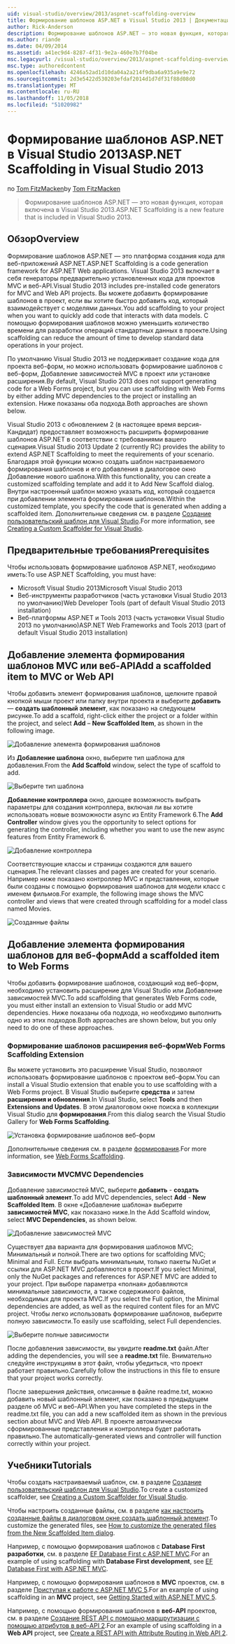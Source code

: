 ```yaml
---
uid: visual-studio/overview/2013/aspnet-scaffolding-overview
title: Формирование шаблонов ASP.NET в Visual Studio 2013 | Документация Майкрософт
author: Rick-Anderson
description: Формирование шаблонов ASP.NET — это новая функция, которая включена в Visual Studio 2013.
ms.author: riande
ms.date: 04/09/2014
ms.assetid: a41ec9d4-8287-4f31-9e2a-460e7b7f04be
msc.legacyurl: /visual-studio/overview/2013/aspnet-scaffolding-overview
msc.type: authoredcontent
ms.openlocfilehash: 4246a52ad1d10da04a2a214f9dba6a935a9e9e72
ms.sourcegitcommit: 2d3e5422d530203efdaf2014d1d7df31f88d08d0
ms.translationtype: MT
ms.contentlocale: ru-RU
ms.lasthandoff: 11/05/2018
ms.locfileid: "51020982"
---
```

<a name="aspnet-scaffolding-in-visual-studio-2013"></a><span data-ttu-id="3c5e2-103">Формирование шаблонов ASP.NET в Visual Studio 2013</span><span class="sxs-lookup"><span data-stu-id="3c5e2-103">ASP.NET Scaffolding in Visual Studio 2013</span></span>
====================
<span data-ttu-id="3c5e2-104">по [Tom FitzMacken](https://github.com/tfitzmac)</span><span class="sxs-lookup"><span data-stu-id="3c5e2-104">by [Tom FitzMacken](https://github.com/tfitzmac)</span></span>

> <span data-ttu-id="3c5e2-105">Формирование шаблонов ASP.NET — это новая функция, которая включена в Visual Studio 2013.</span><span class="sxs-lookup"><span data-stu-id="3c5e2-105">ASP.NET Scaffolding is a new feature that is included in Visual Studio 2013.</span></span>


## <a name="overview"></a><span data-ttu-id="3c5e2-106">Обзор</span><span class="sxs-lookup"><span data-stu-id="3c5e2-106">Overview</span></span>

<span data-ttu-id="3c5e2-107">Формирование шаблонов ASP.NET — это платформа создания кода для веб-приложений ASP.NET.</span><span class="sxs-lookup"><span data-stu-id="3c5e2-107">ASP.NET Scaffolding is a code generation framework for ASP.NET Web applications.</span></span> <span data-ttu-id="3c5e2-108">Visual Studio 2013 включает в себя генераторы предварительно установленных кода для проектов MVC и веб-API.</span><span class="sxs-lookup"><span data-stu-id="3c5e2-108">Visual Studio 2013 includes pre-installed code generators for MVC and Web API projects.</span></span> <span data-ttu-id="3c5e2-109">Вы можете добавить формирование шаблонов в проект, если вы хотите быстро добавить код, который взаимодействует с моделями данных.</span><span class="sxs-lookup"><span data-stu-id="3c5e2-109">You add scaffolding to your project when you want to quickly add code that interacts with data models.</span></span> <span data-ttu-id="3c5e2-110">С помощью формирования шаблонов можно уменьшить количество времени для разработки операций стандартных данных в проекте.</span><span class="sxs-lookup"><span data-stu-id="3c5e2-110">Using scaffolding can reduce the amount of time to develop standard data operations in your project.</span></span>

<span data-ttu-id="3c5e2-111">По умолчанию Visual Studio 2013 не поддерживает создание кода для проекта веб-форм, но можно использовать формирование шаблонов с веб-форм, Добавление зависимостей MVC в проект или установке расширения.</span><span class="sxs-lookup"><span data-stu-id="3c5e2-111">By default, Visual Studio 2013 does not support generating code for a Web Forms project, but you can use scaffolding with Web Forms by either adding MVC dependencies to the project or installing an extension.</span></span> <span data-ttu-id="3c5e2-112">Ниже показаны оба подхода.</span><span class="sxs-lookup"><span data-stu-id="3c5e2-112">Both approaches are shown below.</span></span>

<span data-ttu-id="3c5e2-113">Visual Studio 2013 с обновлением 2 (в настоящее время версия-Кандидат) предоставляет возможность расширить формирование шаблонов ASP.NET в соответствии с требованиями вашего сценария.</span><span class="sxs-lookup"><span data-stu-id="3c5e2-113">Visual Studio 2013 Update 2 (currently RC) provides the ability to extend ASP.NET Scaffolding to meet the requirements of your scenario.</span></span> <span data-ttu-id="3c5e2-114">Благодаря этой функции можно создать шаблон настраиваемого формирования шаблонов и его добавления в диалоговое окно Добавление нового шаблона.</span><span class="sxs-lookup"><span data-stu-id="3c5e2-114">With this functionality, you can create a customized scaffolding template and add it to Add New Scaffold dialog.</span></span> <span data-ttu-id="3c5e2-115">Внутри настроенный шаблон можно указать код, который создается при добавлении элемента формирования шаблонов.</span><span class="sxs-lookup"><span data-stu-id="3c5e2-115">Within the customized template, you specify the code that is generated when adding a scaffolded item.</span></span> <span data-ttu-id="3c5e2-116">Дополнительные сведения см. в разделе [Создание пользовательский шаблон для Visual Studio](https://go.microsoft.com/fwlink/p/?LinkId=395029).</span><span class="sxs-lookup"><span data-stu-id="3c5e2-116">For more information, see [Creating a Custom Scaffolder for Visual Studio](https://go.microsoft.com/fwlink/p/?LinkId=395029).</span></span>

## <a name="prerequisites"></a><span data-ttu-id="3c5e2-117">Предварительные требования</span><span class="sxs-lookup"><span data-stu-id="3c5e2-117">Prerequisites</span></span>

<span data-ttu-id="3c5e2-118">Чтобы использовать формирование шаблонов ASP.NET, необходимо иметь:</span><span class="sxs-lookup"><span data-stu-id="3c5e2-118">To use ASP.NET Scaffolding, you must have:</span></span>

- <span data-ttu-id="3c5e2-119">Microsoft Visual Studio 2013</span><span class="sxs-lookup"><span data-stu-id="3c5e2-119">Microsoft Visual Studio 2013</span></span>
- <span data-ttu-id="3c5e2-120">Веб-инструменты разработчиков (часть установки Visual Studio 2013 по умолчанию)</span><span class="sxs-lookup"><span data-stu-id="3c5e2-120">Web Developer Tools (part of default Visual Studio 2013 installation)</span></span>
- <span data-ttu-id="3c5e2-121">Веб-платформы ASP.NET и Tools 2013 (часть установки Visual Studio 2013 по умолчанию)</span><span class="sxs-lookup"><span data-stu-id="3c5e2-121">ASP.NET Web Frameworks and Tools 2013 (part of default Visual Studio 2013 installation)</span></span>

## <a name="add-a-scaffolded-item-to-mvc-or-web-api"></a><span data-ttu-id="3c5e2-122">Добавление элемента формирования шаблонов MVC или веб-API</span><span class="sxs-lookup"><span data-stu-id="3c5e2-122">Add a scaffolded item to MVC or Web API</span></span>

<span data-ttu-id="3c5e2-123">Чтобы добавить элемент формирования шаблонов, щелкните правой кнопкой мыши проект или папку внутри проекта и выберите **добавить** — **создать шаблонный элемент**, как показано на следующем рисунке.</span><span class="sxs-lookup"><span data-stu-id="3c5e2-123">To add a scaffold, right-click either the project or a folder within the project, and select **Add** – **New Scaffolded Item**, as shown in the following image.</span></span>

![Добавление элемента формирования шаблонов](aspnet-scaffolding-overview/_static/image1.png)

<span data-ttu-id="3c5e2-125">Из **Добавление шаблона** окно, выберите тип шаблона для добавления.</span><span class="sxs-lookup"><span data-stu-id="3c5e2-125">From the **Add Scaffold** window, select the type of scaffold to add.</span></span>

![Выберите тип шаблона](aspnet-scaffolding-overview/_static/image2.png)

<span data-ttu-id="3c5e2-127">**Добавление контроллера** окно, дающее возможность выбрать параметры для создания контроллера, включая ли вы хотите использовать новые возможности async из Entity Framework 6.</span><span class="sxs-lookup"><span data-stu-id="3c5e2-127">The **Add Controller** window gives you the opportunity to select options for generating the controller, including whether you want to use the new async features from Entity Framework 6.</span></span>

![Добавление контроллера](aspnet-scaffolding-overview/_static/image3.png)

<span data-ttu-id="3c5e2-129">Соответствующие классы и страницы создаются для вашего сценария.</span><span class="sxs-lookup"><span data-stu-id="3c5e2-129">The relevant classes and pages are created for your scenario.</span></span> <span data-ttu-id="3c5e2-130">Например ниже показано контроллер MVC и представления, которые были созданы с помощью формирования шаблонов для модели класс с именем фильмов.</span><span class="sxs-lookup"><span data-stu-id="3c5e2-130">For example, the following image shows the MVC controller and views that were created through scaffolding for a model class named Movies.</span></span>

![Созданные файлы](aspnet-scaffolding-overview/_static/image4.png)

## <a name="add-a-scaffolded-item-to-web-forms"></a><span data-ttu-id="3c5e2-132">Добавление элемента формирования шаблонов для веб-форм</span><span class="sxs-lookup"><span data-stu-id="3c5e2-132">Add a scaffolded item to Web Forms</span></span>

<span data-ttu-id="3c5e2-133">Чтобы добавить формирование шаблонов, создающий код веб-форм, необходимо установить расширение для Visual Studio или Добавление зависимостей MVC.</span><span class="sxs-lookup"><span data-stu-id="3c5e2-133">To add scaffolding that generates Web Forms code, you must either install an extension to Visual Studio or add MVC dependencies.</span></span> <span data-ttu-id="3c5e2-134">Ниже показаны оба подхода, но необходимо выполнить одно из этих подходов.</span><span class="sxs-lookup"><span data-stu-id="3c5e2-134">Both approaches are shown below, but you only need to do one of these approaches.</span></span>

### <a name="web-forms-scaffolding-extension"></a><span data-ttu-id="3c5e2-135">Формирование шаблонов расширения веб-форм</span><span class="sxs-lookup"><span data-stu-id="3c5e2-135">Web Forms Scaffolding Extension</span></span>

<span data-ttu-id="3c5e2-136">Вы можете установить это расширение Visual Studio, позволяют использовать формирование шаблонов с проектом веб-форм.</span><span class="sxs-lookup"><span data-stu-id="3c5e2-136">You can install a Visual Studio extension that enable you to use scaffolding with a Web Forms project.</span></span> <span data-ttu-id="3c5e2-137">В Visual Studio выберите **средства** и затем **расширения и обновления**.</span><span class="sxs-lookup"><span data-stu-id="3c5e2-137">In Visual Studio, select **Tools** and then **Extensions and Updates**.</span></span> <span data-ttu-id="3c5e2-138">В этом диалоговом окне поиска в коллекции Visual Studio для **формирования**.</span><span class="sxs-lookup"><span data-stu-id="3c5e2-138">From this dialog search the Visual Studio Gallery for **Web Forms Scaffolding**.</span></span>

![Установка формирование шаблонов веб-форм](aspnet-scaffolding-overview/_static/image5.png)

<span data-ttu-id="3c5e2-140">Дополнительные сведения см. в разделе [формирования](https://go.microsoft.com/fwlink/p/?LinkId=396478).</span><span class="sxs-lookup"><span data-stu-id="3c5e2-140">For more information, see [Web Forms Scaffolding](https://go.microsoft.com/fwlink/p/?LinkId=396478).</span></span>

### <a name="mvc-dependencies"></a><span data-ttu-id="3c5e2-141">Зависимости MVC</span><span class="sxs-lookup"><span data-stu-id="3c5e2-141">MVC Dependencies</span></span>

<span data-ttu-id="3c5e2-142">Добавление зависимостей MVC, выберите **добавить** - **создать шаблонный элемент**.</span><span class="sxs-lookup"><span data-stu-id="3c5e2-142">To add MVC dependencies, select **Add** - **New Scaffolded Item**.</span></span> <span data-ttu-id="3c5e2-143">В окне «Добавление шаблона» выберите **зависимостей MVC**, как показано ниже.</span><span class="sxs-lookup"><span data-stu-id="3c5e2-143">In the Add Scaffold window, select **MVC Dependencies**, as shown below.</span></span>

![Добавление зависимостей MVC](aspnet-scaffolding-overview/_static/image6.png)

<span data-ttu-id="3c5e2-145">Существует два варианта для формирования шаблонов MVC; Минимальный и полной.</span><span class="sxs-lookup"><span data-stu-id="3c5e2-145">There are two options for scaffolding MVC; Minimal and Full.</span></span> <span data-ttu-id="3c5e2-146">Если выбрать минимальным, только пакеты NuGet и ссылки для ASP.NET MVC добавляются в проект.</span><span class="sxs-lookup"><span data-stu-id="3c5e2-146">If you select Minimal, only the NuGet packages and references for ASP.NET MVC are added to your project.</span></span> <span data-ttu-id="3c5e2-147">При выборе параметра «полная» добавляются минимальные зависимости, а также содержимого файлов, необходимых для проекта MVC.</span><span class="sxs-lookup"><span data-stu-id="3c5e2-147">If you select the Full option, the Minimal dependencies are added, as well as the required content files for an MVC project.</span></span> <span data-ttu-id="3c5e2-148">Чтобы легко использовать формирование шаблонов, выберите полную зависимости.</span><span class="sxs-lookup"><span data-stu-id="3c5e2-148">To easily use scaffolding, select Full dependencies.</span></span>

![Выберите полные зависимости](aspnet-scaffolding-overview/_static/image7.png)

<span data-ttu-id="3c5e2-150">После добавления зависимости, вы увидите **readme.txt** файл.</span><span class="sxs-lookup"><span data-stu-id="3c5e2-150">After adding the dependencies, you will see a **readme.txt** file.</span></span> <span data-ttu-id="3c5e2-151">Внимательно следуйте инструкциям в этот файл, чтобы убедиться, что проект работает правильно.</span><span class="sxs-lookup"><span data-stu-id="3c5e2-151">Carefully follow the instructions in this file to ensure that your project works correctly.</span></span>

<span data-ttu-id="3c5e2-152">После завершения действия, описанные в файле readme.txt, можно добавить новый шаблонный элемент, как показано в предыдущем разделе об MVC и веб-API.</span><span class="sxs-lookup"><span data-stu-id="3c5e2-152">When you have completed the steps in the readme.txt file, you can add a new scaffolded item as shown in the previous section about MVC and Web API.</span></span> <span data-ttu-id="3c5e2-153">В проекте автоматически сформированные представления и контроллера будет работать правильно.</span><span class="sxs-lookup"><span data-stu-id="3c5e2-153">The automatically-generated views and controller will function correctly within your project.</span></span>

## <a name="tutorials"></a><span data-ttu-id="3c5e2-154">Учебники</span><span class="sxs-lookup"><span data-stu-id="3c5e2-154">Tutorials</span></span>

<span data-ttu-id="3c5e2-155">Чтобы создать настраиваемый шаблон, см. в разделе [Создание пользовательский шаблон для Visual Studio](https://go.microsoft.com/fwlink/p/?LinkId=395029).</span><span class="sxs-lookup"><span data-stu-id="3c5e2-155">To create a customized scaffolder, see [Creating a Custom Scaffolder for Visual Studio](https://go.microsoft.com/fwlink/p/?LinkId=395029).</span></span>

<span data-ttu-id="3c5e2-156">Чтобы настроить созданные файлы, см. в разделе [как настроить созданные файлы в диалоговом окне создать шаблонный элемент](https://blogs.msdn.com/b/webdev/archive/2013/12/26/how-to-customize-the-generated-files-from-the-new-scaffolded-item-dialog.aspx).</span><span class="sxs-lookup"><span data-stu-id="3c5e2-156">To customize the generated files, see [How to customize the generated files from the New Scaffolded Item dialog](https://blogs.msdn.com/b/webdev/archive/2013/12/26/how-to-customize-the-generated-files-from-the-new-scaffolded-item-dialog.aspx).</span></span>

<span data-ttu-id="3c5e2-157">Например, с помощью формирования шаблонов с **Database First разработки**, см. в разделе [EF Database First с ASP.NET MVC](../../../mvc/overview/getting-started/database-first-development/setting-up-database.md).</span><span class="sxs-lookup"><span data-stu-id="3c5e2-157">For an example of using scaffolding with **Database First development**, see [EF Database First with ASP.NET MVC](../../../mvc/overview/getting-started/database-first-development/setting-up-database.md).</span></span>

<span data-ttu-id="3c5e2-158">Например, с помощью формирования шаблонов в **MVC** проектов, см. в разделе [Приступая к работе с ASP.NET MVC 5](../../../mvc/overview/getting-started/introduction/getting-started.md).</span><span class="sxs-lookup"><span data-stu-id="3c5e2-158">For an example of using scaffolding in an **MVC** project, see [Getting Started with ASP.NET MVC 5](../../../mvc/overview/getting-started/introduction/getting-started.md).</span></span>

<span data-ttu-id="3c5e2-159">Например, с помощью формирования шаблонов в **веб-API** проектов, см. в разделе [Создание REST API с помощью маршрутизации с помощью атрибутов в веб-API 2](../../../web-api/overview/web-api-routing-and-actions/create-a-rest-api-with-attribute-routing.md).</span><span class="sxs-lookup"><span data-stu-id="3c5e2-159">For an example of using scaffolding in a **Web API** project, see [Create a REST API with Attribute Routing in Web API 2](../../../web-api/overview/web-api-routing-and-actions/create-a-rest-api-with-attribute-routing.md).</span></span>
